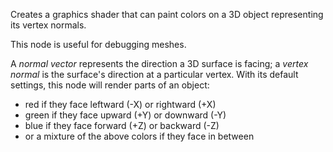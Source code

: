 Creates a graphics shader that can paint colors on a 3D object representing its vertex normals.

This node is useful for debugging meshes.

A _normal vector_ represents the direction a 3D surface is facing; a _vertex normal_ is the surface's direction at a particular vertex.  With its default settings, this node will render parts of an object:

   - red if they face leftward (-X) or rightward (+X)
   - green if they face upward (+Y) or downward (-Y)
   - blue if they face forward (+Z) or backward (-Z)
   - or a mixture of the above colors if they face in between

